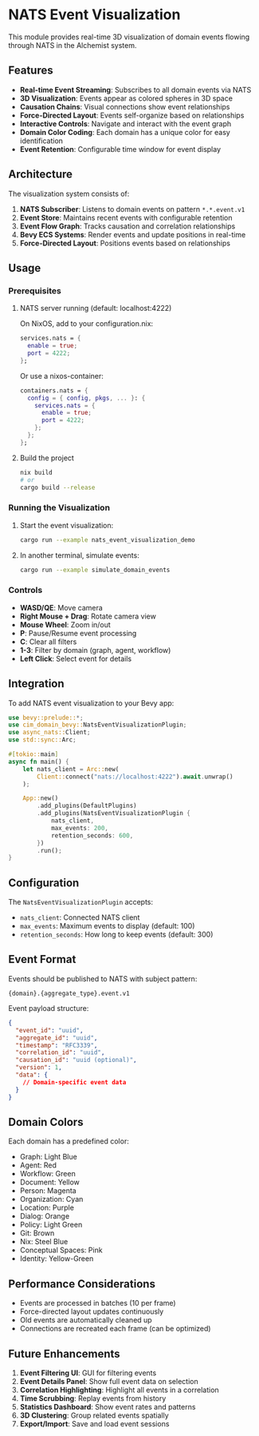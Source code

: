 # NATS Event Visualization

This module provides real-time 3D visualization of domain events flowing through NATS in the Alchemist system.

## Features

- **Real-time Event Streaming**: Subscribes to all domain events via NATS
- **3D Visualization**: Events appear as colored spheres in 3D space
- **Causation Chains**: Visual connections show event relationships
- **Force-Directed Layout**: Events self-organize based on relationships
- **Interactive Controls**: Navigate and interact with the event graph
- **Domain Color Coding**: Each domain has a unique color for easy identification
- **Event Retention**: Configurable time window for event display

## Architecture

The visualization system consists of:

1. **NATS Subscriber**: Listens to domain events on pattern `*.*.event.v1`
2. **Event Store**: Maintains recent events with configurable retention
3. **Event Flow Graph**: Tracks causation and correlation relationships
4. **Bevy ECS Systems**: Render events and update positions in real-time
5. **Force-Directed Layout**: Positions events based on relationships

## Usage

### Prerequisites

1. NATS server running (default: localhost:4222)
   
   On NixOS, add to your configuration.nix:
   ```nix
   services.nats = {
     enable = true;
     port = 4222;
   };
   ```
   
   Or use a nixos-container:
   ```nix
   containers.nats = {
     config = { config, pkgs, ... }: {
       services.nats = {
         enable = true;
         port = 4222;
       };
     };
   };
   ```

2. Build the project
   ```bash
   nix build
   # or
   cargo build --release
   ```

### Running the Visualization

1. Start the event visualization:
   ```bash
   cargo run --example nats_event_visualization_demo
   ```

2. In another terminal, simulate events:
   ```bash
   cargo run --example simulate_domain_events
   ```

### Controls

- **WASD/QE**: Move camera
- **Right Mouse + Drag**: Rotate camera view
- **Mouse Wheel**: Zoom in/out
- **P**: Pause/Resume event processing
- **C**: Clear all filters
- **1-3**: Filter by domain (graph, agent, workflow)
- **Left Click**: Select event for details

## Integration

To add NATS event visualization to your Bevy app:

```rust
use bevy::prelude::*;
use cim_domain_bevy::NatsEventVisualizationPlugin;
use async_nats::Client;
use std::sync::Arc;

#[tokio::main]
async fn main() {
    let nats_client = Arc::new(
        Client::connect("nats://localhost:4222").await.unwrap()
    );

    App::new()
        .add_plugins(DefaultPlugins)
        .add_plugins(NatsEventVisualizationPlugin {
            nats_client,
            max_events: 200,
            retention_seconds: 600,
        })
        .run();
}
```

## Configuration

The `NatsEventVisualizationPlugin` accepts:
- `nats_client`: Connected NATS client
- `max_events`: Maximum events to display (default: 100)
- `retention_seconds`: How long to keep events (default: 300)

## Event Format

Events should be published to NATS with subject pattern:
```
{domain}.{aggregate_type}.event.v1
```

Event payload structure:
```json
{
  "event_id": "uuid",
  "aggregate_id": "uuid",
  "timestamp": "RFC3339",
  "correlation_id": "uuid",
  "causation_id": "uuid (optional)",
  "version": 1,
  "data": {
    // Domain-specific event data
  }
}
```

## Domain Colors

Each domain has a predefined color:
- Graph: Light Blue
- Agent: Red
- Workflow: Green
- Document: Yellow
- Person: Magenta
- Organization: Cyan
- Location: Purple
- Dialog: Orange
- Policy: Light Green
- Git: Brown
- Nix: Steel Blue
- Conceptual Spaces: Pink
- Identity: Yellow-Green

## Performance Considerations

- Events are processed in batches (10 per frame)
- Force-directed layout updates continuously
- Old events are automatically cleaned up
- Connections are recreated each frame (can be optimized)

## Future Enhancements

1. **Event Filtering UI**: GUI for filtering events
2. **Event Details Panel**: Show full event data on selection
3. **Correlation Highlighting**: Highlight all events in a correlation
4. **Time Scrubbing**: Replay events from history
5. **Statistics Dashboard**: Show event rates and patterns
6. **3D Clustering**: Group related events spatially
7. **Export/Import**: Save and load event sessions